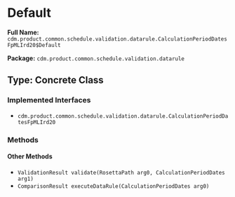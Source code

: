 # Default

**Full Name:** `cdm.product.common.schedule.validation.datarule.CalculationPeriodDatesFpMLIrd20$Default`

**Package:** `cdm.product.common.schedule.validation.datarule`

## Type: Concrete Class

### Implemented Interfaces

- `cdm.product.common.schedule.validation.datarule.CalculationPeriodDatesFpMLIrd20`

### Methods

#### Other Methods

- `ValidationResult validate(RosettaPath arg0, CalculationPeriodDates arg1)`
- `ComparisonResult executeDataRule(CalculationPeriodDates arg0)`

